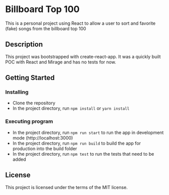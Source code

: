 # Billboard Top 100

This is a personal project using React to allow a user to sort and favorite (fake) songs from the billboard top 100

## Description

This project was bootstrapped with create-react-app.  It was a quickly built POC with React and Mirage and has no tests for now.  

## Getting Started

### Installing

* Clone the repository
* In the project directory, run ```npm install``` or ```yarn install```

### Executing program

* In the project directory, run ```npm run start``` to run the app in development mode (http://localhost:3000)
* In the project directory, run ```npm run build``` to build the app for production into the build folder
* In the project directory, run ```npm test``` to run the tests that need to be added


## License

This project is licensed under the terms of the MIT license.